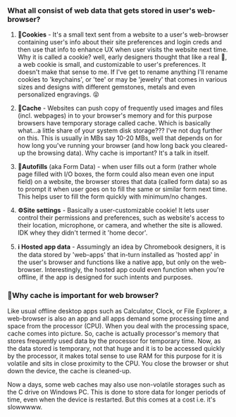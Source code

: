 ### What all consist of web data that gets stored in user's web-browser?

1. 🍪**Cookies** - It's a small text sent from a website to a user's web-browser containing user's info about their site preferences and login creds and then use that info to enhance UX when user visits the website next time. Why it is called a cookie? well, early designers thought that like a real 🍪, a web cookie is small, and customizable to user's preferences. It doesn't make that sense to me. If I've get to rename anything I'll rename cookies to 'keychains', or 'tee' or may be 'jewelry' that comes in various sizes and designs with different gemstones, metals and even personalized engravings. 😝

2. **🧠Cache** - Websites can push copy of frequently used images and files (incl. webpages) in to your browser's memory and for this purpose browsers have temporary storage called cache. Which is basically what...a little share of your system disk storage??? I've not dug further on this. This is usually in MBs say 10-20 MBs, well that depends on for how long you've running your browser (and how long back you cleared-up the browsing data). Why cache is important? It's a talk in itself.

3. **🔄Autofills** (aka Form Data) - when user fills out a form (rather whole page filled with I/O boxes, the form could also mean even one input field) on a website, the browser stores that data (called form data) so as to prompt it when user goes on to fill the same or similar form next time. This helps user to fill the form quickly with minimum/no changes. 

4. **⚙️Site settings** - Basically a user-customizable cookie! It lets user control their permissions and preferences, such as website's access to their location, microphone, or camera, and whether the site is allowed. IDK whey they didn't termed it 'home decor'.

5. **ℹ️ Hosted app data** - Assumingly an idea by Chromebook designers, it is the data stored by 'web-apps' that in-turn installed as 'hosted app' in the user's browser and functions like a native app, but only on the web-browser. Interestingly, the hosted app could even function when you're offline, if the app is designed for such intents and purposes.

### 🤔Why cache is important for web browser?
Like usual offline desktop apps such as Calculator, Clock, or File Explorer, a web-browser is also an app and all apps demand some processing time and space from the processor (CPU). When you deal with the processing space, cache comes into picture. So, cache is actually processor's memory that stores frequently used data by the processor for temporary time. Now, as the data stored is temporary, not that huge and it is to be accessed quickly by the processor, it makes total sense to use RAM for this purpose for it is volatile and sits in close proximity to the CPU. You close the browser or shut down the device, the cache is cleaned-up.

Now a days, some web caches may also use non-volatile storages such as the C drive on Windows PC. This is done to store data for longer periods of time, even when the device is restarted. But this comes at a cost i.e. it's slowwwww.
